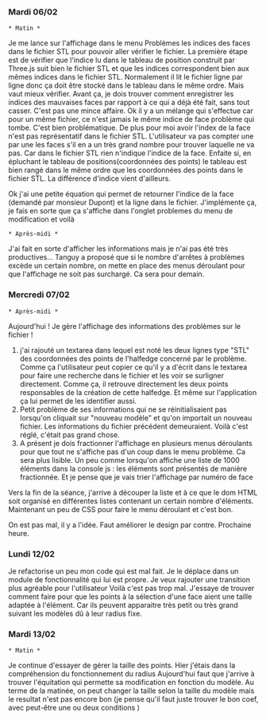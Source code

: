 ### Mardi 06/02
    * Matin *
Je me lance sur l'affichage dans le menu Problèmes les indices des faces dans le fichier STL pour 
pouvoir aller vérifier le fichier. 
La première étape est de vérifier que l'indice lu dans le tableau de position construit par Three.js suit bien 
le fichier STL et que les indices correspondent bien aux mêmes indices dans le fichier STL. Normalement il lit 
le fichier ligne par ligne donc ça doit être stocké dans le tableau dans le même ordre. Mais vaut mieux 
vérifier. 
Avant ça, je dois trouver comment enregistrer les indices des mauvaises faces par rapport à ce qui a déjà 
été fait, sans tout casser. C'est pas une mince affaire. 
Ok il y a un mélange qui s'effectue car pour un même fichier, ce n'est jamais le même indice de face problème 
qui tombe. C'est bien problématique. De plus pour moi avoir l'index de la face n'est pas représentatif 
dans le fichier STL. L'utilisateur va pas compter une par une les faces s'il en a un très grand nombre 
pour trouver laquelle ne va pas. Car dans le fichier STL rien n'indique l'indice de la face. 
Enfaite si, en épluchant le tableau de positions(coordonnées des points) le tableau est bien rangé dans le 
même ordre que les coordonnées des points dans le fichier STL. La différence d'indice vient d'ailleurs. 

Ok j'ai une petite équation qui permet de retourner l'indice de la face (demandé par monsieur Dupont) 
et la ligne dans le fichier. J'implémente ça, je fais en sorte que ça s'affiche dans l'onglet problemes 
du menu de modification et voilà 

    * Après-midi * 
J'ai fait en sorte d'afficher les informations mais je n'ai pas été très productives... 
Tanguy a proposé que si le nombre d'arrêtes à problèmes excède un certain nombre, on mette en place des 
menus déroulant pour que l'affichage ne soit pas surchargé. Ca sera pour demain. 


### Mercredi 07/02
    * Après-midi * 
Aujourd'hui ! Je gère l'affichage des informations des problèmes sur le fichier ! 
1. j'ai rajouté un textarea dans lequel est noté les deux lignes type "STL" des coordonnées des points de
l'halfedge concerné par le problème. Comme ça l'utilisateur peut copier ce qu'il y a d'écrit dans le textarea 
pour faire une recherche dans le fichier et les voir se surligner directement. Comme ça, il retrouve directement 
les deux points responsables de la création de cette halfedge. Et même sur l'application ça lui permet de les 
identifier aussi. 
2. Petit problème de ses informations qui ne se réinitialisaient pas lorsqu'on cliquait sur "nouveau modèle" et qu'on
importait un nouveau fichier. Les informations du fichier précédent demeuraient. Voilà c'est réglé, c'était pas grand  chose. 
3. A présent je dois fractionner l'affichage en plusieurs menus déroulants pour que tout ne s'affiche pas d'un coup dans 
le menu problème. Ca sera plus lisible. Un peu comme lorsqu'on affiche une liste de 1000 éléments dans la console js : 
les éléments sont présentés de manière fractionnée. Et je pense que je vais trier l'affichage par numéro de face

Vers la fin de la séance, j'arrive à découper la liste et à ce que le dom HTML soit organisé en différentes listes 
contenant un certain nombre d'éléments. Maintenant un peu de CSS pour faire le menu déroulant et c'est bon. 

On est pas mal, il y a l'idée. Faut améliorer le design par contre. Prochaine heure. 


### Lundi 12/02 
Je refactorise un peu mon code qui est mal fait. Je le déplace dans un module de fonctionnalité qui lui est propre. 
Je veux rajouter une transition plus agréable pour l'utilisateur
Voilà c'est pas trop mal. 
J'essaye de trouver comment faire pour que les points à la sélection d'une face aient une taille adaptée à l'élément. 
Car ils peuvent apparaitre très petit ou très grand suivant les modèles dû à leur radius fixe. 

### Mardi 13/02 
    * Matin * 
Je continue d'essayer de gérer la taille des points. Hier j'étais dans la compréhension du fonctionnement du radius 
Aujourd'hui faut que j'arrive à trouver l'équitation qui permette sa modification en fonction du modèle. 
Au terme de la matinée, on peut changer la taille selon la taille du modèle mais le resultat n'est pas encore bon
(je pense qu'il faut juste trouver le bon coef, avec peut-être une ou deux conditions )